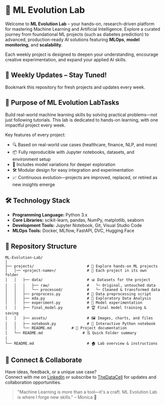 # 🧠 ML Evolution Lab

Welcome to **ML Evolution Lab** – your hands-on, research-driven platform for mastering Machine Learning and Artificial Intelligence. Explore a curated journey from foundational ML projects (such as diabetes prediction) to advanced, production-ready AI solutions featuring **MLOps**, **model monitoring**, and **scalability**.

Each weekly project is designed to deepen your understanding, encourage creative experimentation, and expand your applied AI skills.

## 🚀 Weekly Updates – Stay Tuned!

Bookmark this repository for fresh projects and updates every week.

## 🌱 Purpose of ML Evolution LabTasks


Build real-world machine learning skills by solving practical problems—not just following tutorials. This lab is dedicated to hands-on learning, with one impactful project every week.

Key features of every project:
- 🔍 Based on real-world use cases (healthcare, finance, NLP, and more)
- 📦 Fully reproducible with Jupyter notebooks, datasets, and environment setup
- 🧪 Includes model variations for deeper exploration
- 🛠️ Modular design for easy integration and experimentation
- 📈 Continuous evolution—projects are improved, replaced, or retired as new insights emerge

## 🛠️ Technology Stack

- **Programming Language:** Python 3.x
- **Core Libraries:** scikit-learn, pandas, NumPy, matplotlib, seaborn
- **Development Tools:** Jupyter Notebook, Git, Visual Studio Code
- **MLOps Tools:** Docker, MLflow, FastAPI, DVC, Hugging Face

## 📁 Repository Structure
```
ML-Evolution-Lab/
│
├── projects/                        # 🚧 Explore hands-on ML projects
│   │── <project-name>/              # 📁 Each project in its own folder
│   │   ├── data/                    # 📊 Datasets for the project
│   │   │   ├── raw/                 #   └─ Original, untouched data
│   │   │   └── processed/           #   └─ Cleaned & transformed data
│   │   ├── preprocess.py            # 🧹 Data preprocessing script
│   │   ├── eda.py                   # 🔎 Exploratory Data Analysis
│   │   ├── experiment.py            # 🧪 Model experimentation
│   │   ├── final_model.py           # 🏆 Final model training & saving
│   │   ├── assets/                  # 🖼️ Images, charts, and files
│   │   ├── notebook.py              # 📓 Interactive Python notebook
│   │   └── README.md         # 📖 Project documentation
│   └── README.md                  # 🗒️ Quick Folder summary
│
└── README.md                        # 🏠 Lab overview & instructions
```

## 💌 Connect & Collaborate

Have ideas, feedback, or a unique use case?  
Connect with me on [LinkedIn](https://www.linkedin.com/in/monica-ashokkumar/) or subscribe to [TheDataCell](https://thedatacell.substack.com/) for updates and collaboration opportunities.

> "Machine Learning is more than a tool—it's a craft. ML Evolution Lab is where I forge new skills." – Monica 💙

